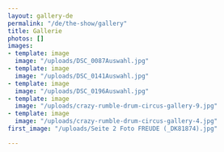 ```yaml
---
layout: gallery-de
permalink: "/de/the-show/gallery"
title: Gallerie
photos: []
images:
- template: image
  image: "/uploads/DSC_0087Auswahl.jpg"
- template: image
  image: "/uploads/DSC_0141Auswahl.jpg"
- template: image
  image: "/uploads/DSC_0196Auswahl.jpg"
- template: image
  image: "/uploads/crazy-rumble-drum-circus-gallery-9.jpg"
- template: image
  image: "/uploads/crazy-rumble-drum-circus-gallery-4.jpg"
first_image: "/uploads/Seite 2 Foto FREUDE (_DK81874).jpg"

---
```

